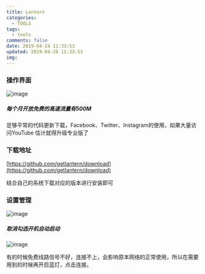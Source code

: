 ```yaml
---
title: Lantern
categories:
  - TOOLS
tags:
  - tools
comments: false
date: 2019-04-24 11:33:53
updated: 2019-04-26 11:33:53
img:
---
```

<div hidden="true">免费使用蓝灯指南</div>
<!-- more -->

### 操作界面
![image](https://uploader.shimo.im/f/0No9avPDIB2H6sfy.png!thumbnail)

##### 每个月开放免费的高速流量有500M
足够平常的代码更新下载，Facebook、Twitter、Instagram的使用，如果大量访问YouTube 估计就得升级专业版了

### 下载地址
[https://github.com/getlantern/download](https://github.com/getlantern/download)

结合自己的系统下载对应的版本进行安装即可

### 设置管理
![image](https://uploader.shimo.im/f/8DWGBRAYeE8Yy6YW.png!thumbnail)

##### 取消勾选开机自动启动
![image](https://uploader.shimo.im/f/isiijvpe3oXYvZAr.png!thumbnail)

有的时候免费线路信号不好，连接不上，会影响原本网络的正常使用，所以在需要用到的时候再开启蓝灯，点击连接。

